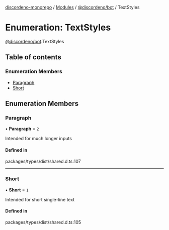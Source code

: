 [discordeno-monorepo](../README.md) / [Modules](../modules.md) / [@discordeno/bot](../modules/discordeno_bot.md) / TextStyles

# Enumeration: TextStyles

[@discordeno/bot](../modules/discordeno_bot.md).TextStyles

## Table of contents

### Enumeration Members

- [Paragraph](discordeno_bot.TextStyles.md#paragraph)
- [Short](discordeno_bot.TextStyles.md#short)

## Enumeration Members

### Paragraph

• **Paragraph** = `2`

Intended for much longer inputs

#### Defined in

packages/types/dist/shared.d.ts:107

---

### Short

• **Short** = `1`

Intended for short single-line text

#### Defined in

packages/types/dist/shared.d.ts:105
